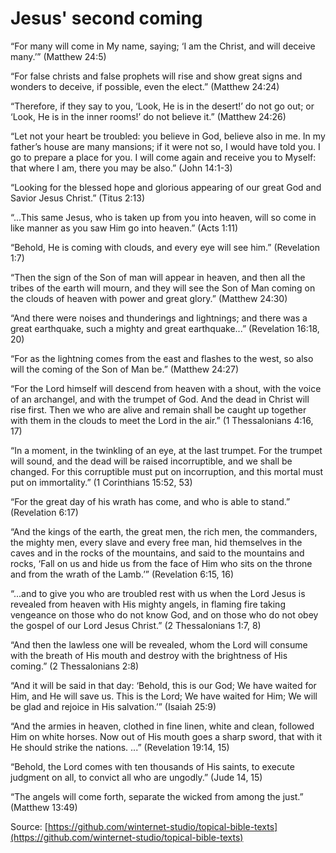 Jesus' second coming
====================

“For many will come in My name, saying; ‘I am the Christ, and will deceive many.’” (Matthew 24:5)

“For false christs and false prophets will rise and show great signs and wonders to deceive, if possible, even the elect.” (Matthew 24:24)

“Therefore, if they say to you, ‘Look, He is in the desert!’ do not go out; or ‘Look, He is in the inner rooms!’ do not believe it.” (Matthew 24:26)

“Let not your heart be troubled: you believe in God, believe also in me. In my father’s house are many mansions; if it were not so, I would have told you. I go to prepare a place for you. I will come again and receive you to Myself: that where I am, there you may be also.” (John 14:1-3)

“Looking for the blessed hope and glorious appearing of our great God and Savior Jesus Christ.” (Titus 2:13)

“...This same Jesus, who is taken up from you into heaven, will so come in like manner as you saw Him go into heaven.” (Acts 1:11)

“Behold, He is coming with clouds, and every eye will see him.” (Revelation 1:7)

“Then the sign of the Son of man will appear in heaven, and then all the tribes of the earth will mourn, and they will see the Son of Man coming on the clouds of heaven with power and great glory.” (Matthew 24:30)

“And there were noises and thunderings and lightnings; and there was a great earthquake, such a mighty and great earthquake...” (Revelation 16:18, 20)

“For as the lightning comes from the east and flashes to the west, so also will the coming of the Son of Man be.” (Matthew 24:27)

“For the Lord himself will descend from heaven with a shout, with the voice of an archangel, and with the trumpet of God. And the dead in Christ will rise first. Then we who are alive and remain shall be caught up together with them in the clouds to meet the Lord in the air.” (1 Thessalonians 4:16, 17)

“In a moment, in the twinkling of an eye, at the last trumpet. For the trumpet will sound, and the dead will be raised incorruptible, and we shall be changed. For this corruptible must put on incorruption, and this mortal must put on immortality.” (1 Corinthians 15:52, 53)

“For the great day of his wrath has come, and who is able to stand.” (Revelation 6:17)

“And the kings of the earth, the great men, the rich men, the commanders, the mighty men, every slave and every free man, hid themselves in the caves and in the rocks of the mountains, and said to the mountains and rocks, ‘Fall on us and hide us from the face of Him who sits on the throne and from the wrath of the Lamb.’” (Revelation 6:15, 16)

“...and to give you who are troubled rest with us when the Lord Jesus is revealed from heaven with His mighty angels, in flaming fire taking vengeance on those who do not know God, and on those who do not obey the gospel of our Lord Jesus Christ.” (2 Thessalonians 1:7, 8)

“And then the lawless one will be revealed, whom the Lord will consume with the breath of His mouth and destroy with the brightness of His coming.” (2 Thessalonians 2:8)

“And it will be said in that day: ‘Behold, this is our God; We have waited for Him, and He will save us. This is the Lord; We have waited for Him; We will be glad and rejoice in His salvation.’” (Isaiah 25:9)

“And the armies in heaven, clothed in fine linen, white and clean, followed Him on white horses. Now out of His mouth goes a sharp sword, that with it He should strike the nations. ...” (Revelation 19:14, 15)

“Behold, the Lord comes with ten thousands of His saints, to execute judgment on all, to convict all who are ungodly.” (Jude 14, 15)

“The angels will come forth, separate the wicked from among the just.” (Matthew 13:49)


<!--
References:
07-G Don't Be Fooled.pdf
-->

Source: [https://github.com/winternet-studio/topical-bible-texts](https://github.com/winternet-studio/topical-bible-texts)
